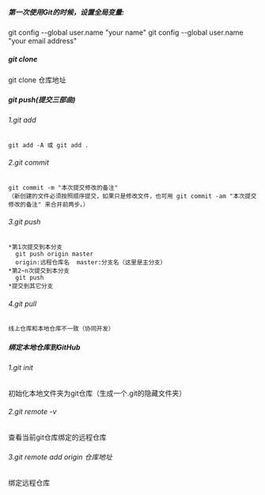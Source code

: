##### 第一次使用Git的时候，设置全局变量:
  git config --global user.name "your name"
  git config --global user.name "your email address"
##### git clone
  git clone 仓库地址
##### git push(提交三部曲)
  ###### 1.git add
    git add -A 或 git add .
  ###### 2.git commit
    git commit -m "本次提交修改的备注"
    （新创建的文件必须按照顺序提交，如果只是修改文件，也可用 git commit -am "本次提交修改的备注" 来合并前两步。）
  ###### 3.git push
    *第1次提交到本分支
      git push origin master
      origin:远程仓库名  master:分支名（这里是主分支）
    *第2~n次提交到本分支
      git push
    *提交到其它分支
  ###### 4.git pull
    线上仓库和本地仓库不一致（协同开发）
##### 绑定本地仓库到GitHub
  ###### 1.git init 
  初始化本地文件夹为git仓库（生成一个.git的隐藏文件夹）
  ###### 2.git remote -v
  查看当前git仓库绑定的远程仓库
  ###### 3.git remote add origin 仓库地址
  绑定远程仓库
  
